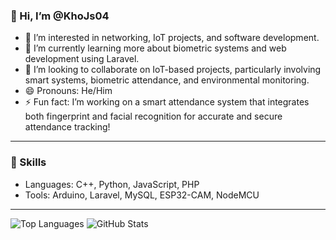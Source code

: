 ### 👋 Hi, I’m @KhoJs04

- 👀 I’m interested in networking, IoT projects, and software development.
- 🌱 I’m currently learning more about biometric systems and web development using Laravel.
- 💞️ I’m looking to collaborate on IoT-based projects, particularly involving smart systems, biometric attendance, and environmental monitoring.
- 😄 Pronouns: He/Him
- ⚡ Fun fact: I’m working on a smart attendance system that integrates both fingerprint and facial recognition for accurate and secure attendance tracking!

---

### 🚀 Skills
- Languages: C++, Python, JavaScript, PHP
- Tools: Arduino, Laravel, MySQL, ESP32-CAM, NodeMCU

---

![Top Languages](https://github-readme-stats.vercel.app/api/top-langs/?username=KhoJs04&layout=compact)
![GitHub Stats](https://github-readme-stats.vercel.app/api?username=KhoJs04&show_icons=true&theme=radical)
